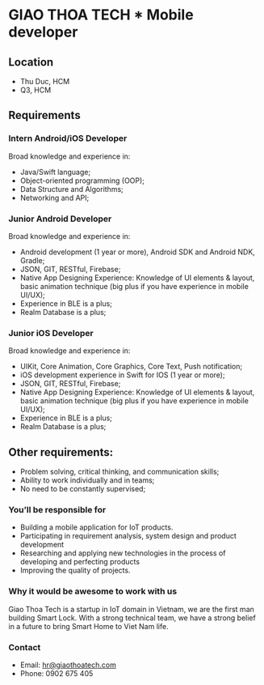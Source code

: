 # GIAO THOA TECH *  Mobile developer

## Location

* Thu Duc, HCM
* Q3, HCM

## Requirements
### Intern Android/iOS Developer
Broad knowledge and experience in:
* Java/Swift language;
* Object-oriented programming (OOP);
* Data Structure and Algorithms;
* Networking and API;

### Junior Android Developer
Broad knowledge and experience in:
* Android development (1 year or more), Android SDK and Android NDK, Gradle;
* JSON, GIT, RESTful, Firebase;
* Native App Designing Experience: Knowledge of UI elements & layout, basic animation technique (big plus if you have experience in mobile UI/UX);
* Experience in BLE is a plus;
* Realm Database is a plus;

### Junior iOS Developer
Broad knowledge and experience in:
* UIKit, Core Animation, Core Graphics, Core Text, Push notification;
* iOS development experience in Swift for IOS (1 year or more);
* JSON, GIT, RESTful, Firebase;
* Native App Designing Experience: Knowledge of UI elements & layout, basic animation technique (big plus if you have experience in mobile UI/UX);
* Experience in BLE is a plus;
* Realm Database is a plus;

## Other requirements:
* Problem solving, critical thinking, and communication skills;
* Ability to work individually and in teams;
* No need to be constantly supervised;

### You’ll be responsible for

* Building a mobile application for IoT products.
* Participating in requirement analysis, system design and product development
* Researching and applying new technologies in the process of developing and perfecting products
* Improving the quality of projects.

### Why it would be awesome to work with us
Giao Thoa Tech is a startup in IoT domain in Vietnam, we are the first man building Smart Lock. With a strong technical team, we have a strong belief in a future to bring Smart Home to Viet Nam life.

### Contact
* Email: hr@giaothoatech.com
* Phone: 0902 675 405